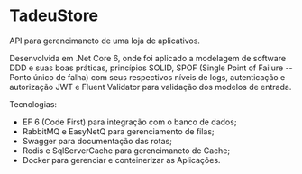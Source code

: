 # TadeuStore

API para gerencimaneto de uma loja de aplicativos.

Desenvolvida em .Net Core 6, onde foi aplicado a modelagem de software DDD e suas boas práticas, princípios SOLID, SPOF (Single Point of Failure -- Ponto único de falha) com seus respectivos níveis de logs, autenticação e autorização JWT e Fluent Validator para validação dos modelos de entrada.

Tecnologias:
* EF 6 (Code First) para integração com o banco de dados;
* RabbitMQ e EasyNetQ para gerenciamento de filas;
* Swagger para documentação das rotas;
* Redis e SqlServerCache para gerencimaneto de Cache;
* Docker para gerenciar e conteinerizar as Aplicações.
